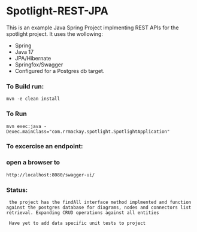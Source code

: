 # Spotlight-REST-JPA

This is an example Java Spring Project implmenting REST APIs for the spotlight project. 
It uses the wollowing:
- Spring
- Java 17
- JPA/Hibernate
- Springfox/Swagger
- Configured for a Postgres db target.
    
###   To Build run:

```mvn -e clean install```
    
###   To Run 

```mvn exec:java -Dexec.mainClass="com.rrmackay.spotlight.SpotlightApplication"```
    
###    To excercise an endpoint:
###    open a browser to 
    http://localhost:8080/swagger-ui/


  ### Status:
     the project has the findAll interface method implmented and function against the postgres database for diagrams, nodes and connectors list retrieval. Expanding CRUD operations against all entities

     Have yet to add data specific unit tests to project
